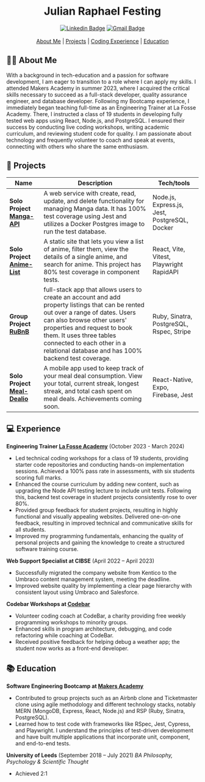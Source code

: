<div align="center">
  <h1>Julian Raphael Festing</h1>
  <a href="https://www.linkedin.com/in/julian-r-f"><img src="https://img.shields.io/badge/-LinkedIn-0A66C2?logo=linkedin&style=for-the-badge" alt="Linkedin Badge" /></a>
  <a href="mailto:julfesting@gmail.com"><img src="https://img.shields.io/badge/-gmail-EA4335?logo=gmail&logoColor=white&style=for-the-badge" alt="Gmail Badge" /></a>
  <br>
  <br>
  <div>
    <a href="#-about-me">About Me</a> | 
    <a href="#-projects">Projects</a> |
    <a href="#-experience">Coding Experience</a> |
    <a href="#-education">Education</a> 
  </div>
</div>

## 👨‍💻 About Me

With a background in tech-education and a passion for software development, I am eager to transition to a role where I can apply my skills. I attended Makers Academy in summer 2023, where I acquired the critical skills necessary to succeed as a full-stack developer, quality assurance engineer, and database developer. Following my Bootcamp experience, I immediately began teaching full-time as an Engineering Trainer at La Fosse Academy. There, I instructed a class of 19 students in developing fully tested web apps using React, Node.js, and PostgreSQL. I ensured their success by conducting live coding workshops, writing academic curriculum, and reviewing student code for quality. I am passionate about technology and frequently volunteer to coach and speak at events, connecting with others who share the same enthusiasm.

## 📖 Projects

| Name                                                                     | Description                                                                                                                                                                                                                                                                                                     | Tech/tools                                    |
| ------------------------------------------------------------------------ | --------------------------------------------------------------------------------------------------------------------------------------------------------------------------------------------------------------------------------------------------------------------------------------------------------------- | --------------------------------------------- |
| **Solo Project [Manga-API](https://github.com/Raphael40/Manga-API)**     | A web service with create, read, update, and delete functionality for managing Manga data. It has 100% test coverage using Jest and utilizes a Docker Postgres image to run the test database.                                                                                                                  | Node.js, Express.js, Jest, PostgreSQL, Docker |
| **Solo Project [Anime-List](https://github.com/Raphael40/Anime-List)**   | A static site that lets you view a list of anime, filter them, view the details of a single anime, and search for anime. This project has 80% test coverage in component tests.                                                                                                                                 | React, Vite, Vitest, Playwright RapidAPI      |
| **Group Project [RuBnB](https://github.com/Raphael40/RuBnB)**            | full-stack app that allows users to create an account and add property listings that can be rented out over a range of dates. Users can also browse other users' properties and request to book them. It uses three tables connected to each other in a relational database and has 100% backend test coverage. | Ruby, Sinatra, PostgreSQL, Rspec, Stripe      |
| **Solo Project [Meal-Dealio](https://github.com/Raphael40/Meal-Dealio)** | A mobile app used to keep track of your meal deal consumption. View your total, current streak, longest streak, and total cash spent on meal deals. Achievements coming soon.                                                                                                                                   | React-Native, Expo, Firebase, Jest            |

## 💻 Experience

**Engineering Trainer [La Fosse Academy](https://www.lafosseacademy.com/)** (October 2023 - March 2024)

- Led technical coding workshops for a class of 19 students, providing starter code repositories and conducting hands-on implementation sessions. Achieved a 100% pass rate in assessments, with six students scoring full marks.
- Enhanced the course curriculum by adding new content, such as upgrading the Node API testing lecture to include unit tests. Following this, backend test coverage in student projects consistently rose to over 80%.
- Provided group feedback for student projects, resulting in highly functional and visually appealing websites. Delivered one-on-one feedback, resulting in improved technical and communicative skills for all students.
- Improved my programming fundamentals, enhancing the quality of personal projects and gaining the knowledge to create a structured software training course.

**Web Support Specialist at CIBSE** (April 2022 – April 2023)

- Successfully migrated the company website from Kentico to the Umbraco content management system, meeting the deadline.
- Improved website quality by implementing a clear page hierarchy with consistent layout using Umbraco and Salesforce.

**Codebar Workshops at [Codebar](https://codebar.io/)**

- Volunteer coding coach at CodeBar, a charity providing free weekly programming workshops to minority groups.
- Enhanced skills in program architecture, debugging, and code refactoring while coaching at CodeBar.
- Received positive feedback for helping debug a weather app; the student now works as a front-end developer.

## 📚 Education

**Software Engineering Bootcamp at [Makers Academy](https://makers.tech/)**

- Contributed to group projects such as an Airbnb clone and Ticketmaster clone using agile methodology and different technology stacks, notably MERN (MongoDB, Express, React, Node.js) and RSP (Ruby, Sinatra, PostgreSQL).
- Learned how to test code with frameworks like RSpec, Jest, Cypress, and Playwright. I understand the principles of test-driven development and have built multiple applications that incorporate unit, component, and end-to-end tests.

**University of Leeds** (September 2018 – July 2021)
_BA Philosophy, Psychology & Scientific Thought_

- Achieved 2:1
